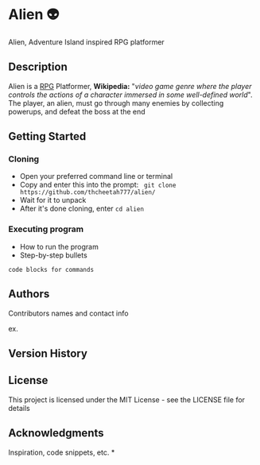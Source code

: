 # Alien :alien:

Alien, Adventure Island inspired RPG platformer

## Description

Alien is a [RPG](https://en.wikipedia.org/wiki/Role-playing_video_game) Platformer, **Wikipedia:** "*video game genre where the player controls the actions of a character immersed in some well-defined world*". The player, an alien, must go through many enemies by collecting powerups, and defeat the boss at the end

## Getting Started

### Cloning

* Open your preferred command line or terminal
* Copy and enter this into the prompt: ``` git clone https://github.com/thcheetah777/alien/```
* Wait for it to unpack
* After it's done cloning, enter ``` cd alien ```

### Executing program

* How to run the program
* Step-by-step bullets
```
code blocks for commands
```

## Authors

Contributors names and contact info

ex.

## Version History


## License

This project is licensed under the MIT License - see the LICENSE file for details

## Acknowledgments

Inspiration, code snippets, etc.
*
